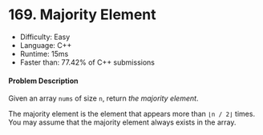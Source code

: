 # 169. Majority Element

- Difficulty: Easy
- Language: C++
- Runtime: 15ms
- Faster than: 77.42% of C++ submissions

#### Problem Description

Given an array `nums` of size `n`, return *the majority element*.

The majority element is the element that appears more than `⌊n / 2⌋` times. You may assume that the majority element always exists in the array.

